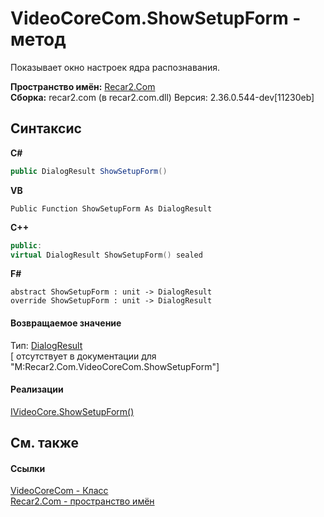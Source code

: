 # VideoCoreCom.ShowSetupForm - метод
 

Показывает окно настроек ядра распознавания.

**Пространство имён:**&nbsp;<a href="68726a4f-5108-9c67-8918-cc6a6e73f216">Recar2.Com</a><br />**Сборка:**&nbsp;recar2.com (в recar2.com.dll) Версия: 2.36.0.544-dev[11230eb]

## Синтаксис

**C#**<br />
``` C#
public DialogResult ShowSetupForm()
```

**VB**<br />
``` VB
Public Function ShowSetupForm As DialogResult
```

**C++**<br />
``` C++
public:
virtual DialogResult ShowSetupForm() sealed
```

**F#**<br />
``` F#
abstract ShowSetupForm : unit -> DialogResult 
override ShowSetupForm : unit -> DialogResult 
```


#### Возвращаемое значение
Тип:&nbsp;<a href="http://msdn2.microsoft.com/ru-ru/library/5ahe29t9" target="_blank">DialogResult</a><br />\[<returns> отсутствует в документации для "M:Recar2.Com.VideoCoreCom.ShowSetupForm"\]

#### Реализации
<a href="355ec282-1e84-7400-d65b-cbfc6a11785e">IVideoCore.ShowSetupForm()</a><br />

## См. также


#### Ссылки
<a href="ccf26244-bb52-2173-a366-1022cb598c45">VideoCoreCom - Класс</a><br /><a href="68726a4f-5108-9c67-8918-cc6a6e73f216">Recar2.Com - пространство имён</a><br />